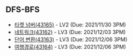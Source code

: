 ## DFS-BFS

- [타켓 넘버(43165)](https://programmers.co.kr/learn/courses/30/lessons/43165)  - LV2 (Due: 2021/11/30 3PM)
- [네트워크(43162)](https://programmers.co.kr/learn/courses/30/lessons/43162) - LV3 (Due: 2021/12/03 3PM)
- [단어 변환(43163)](https://programmers.co.kr/learn/courses/30/lessons/43163) - LV3 (Due: 2021/12/06 3PM)
- [여행경로(43164)](https://programmers.co.kr/learn/courses/30/lessons/43164) - LV3 (Due: 2021/12/06 3PM)